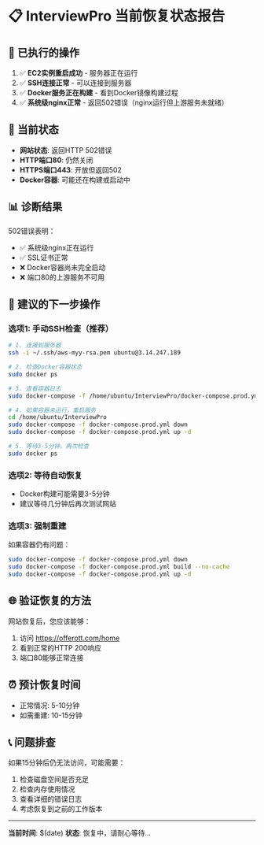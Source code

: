 # 📋 InterviewPro 当前恢复状态报告

## 🔄 已执行的操作

1. ✅ **EC2实例重启成功** - 服务器正在运行
2. ✅ **SSH连接正常** - 可以连接到服务器
3. ✅ **Docker服务正在构建** - 看到Docker镜像构建过程
4. ✅ **系统级nginx正常** - 返回502错误（nginx运行但上游服务未就绪）

## 🚧 当前状态

- **网站状态**: 返回HTTP 502错误
- **HTTP端口80**: 仍然关闭
- **HTTPS端口443**: 开放但返回502
- **Docker容器**: 可能还在构建或启动中

## 📊 诊断结果

502错误表明：
- ✅ 系统级nginx正在运行
- ✅ SSL证书正常
- ❌ Docker容器尚未完全启动
- ❌ 端口80的上游服务不可用

## 🎯 建议的下一步操作

### 选项1: 手动SSH检查（推荐）
```bash
# 1. 连接到服务器
ssh -i ~/.ssh/aws-myy-rsa.pem ubuntu@3.14.247.189

# 2. 检查Docker容器状态
sudo docker ps

# 3. 查看容器日志
sudo docker-compose -f /home/ubuntu/InterviewPro/docker-compose.prod.yml logs

# 4. 如果容器未运行，重启服务
cd /home/ubuntu/InterviewPro
sudo docker-compose -f docker-compose.prod.yml down
sudo docker-compose -f docker-compose.prod.yml up -d

# 5. 等待3-5分钟，再次检查
sudo docker ps
```

### 选项2: 等待自动恢复
- Docker构建可能需要3-5分钟
- 建议等待几分钟后再次测试网站

### 选项3: 强制重建
如果容器仍有问题：
```bash
sudo docker-compose -f docker-compose.prod.yml down
sudo docker-compose -f docker-compose.prod.yml build --no-cache
sudo docker-compose -f docker-compose.prod.yml up -d
```

## 🌐 验证恢复的方法

网站恢复后，您应该能够：
1. 访问 https://offerott.com/home
2. 看到正常的HTTP 200响应
3. 端口80能够正常连接

## ⏰ 预计恢复时间

- 正常情况: 5-10分钟
- 如需重建: 10-15分钟

## 📞 问题排查

如果15分钟后仍无法访问，可能需要：
1. 检查磁盘空间是否充足
2. 检查内存使用情况
3. 查看详细的错误日志
4. 考虑恢复到之前的工作版本

---
**当前时间**: $(date)
**状态**: 恢复中，请耐心等待... 